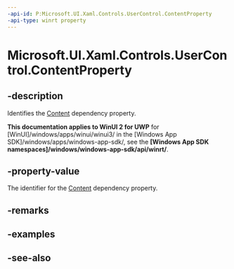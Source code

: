 ```yaml
---
-api-id: P:Microsoft.UI.Xaml.Controls.UserControl.ContentProperty
-api-type: winrt property
---
```


<!-- Property syntax
public Windows.UI.Xaml.DependencyProperty ContentProperty { get; }
-->

# Microsoft.UI.Xaml.Controls.UserControl.ContentProperty

## -description
Identifies the [Content](usercontrol_content.md) dependency property.

**This documentation applies to WinUI 2 for UWP** for [WinUI]/windows/apps/winui/winui3/ in the [Windows App SDK]/windows/apps/windows-app-sdk/, see the **[Windows App SDK namespaces]/windows/windows-app-sdk/api/winrt/**.

## -property-value
The identifier for the [Content](usercontrol_content.md) dependency property.

## -remarks

## -examples

## -see-also

